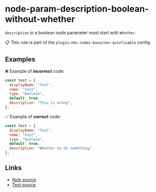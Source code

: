 [//]: # "File generated from a template. Do not edit this file directly."

# node-param-description-boolean-without-whether

`description` in a boolean node parameter must start with `Whether`.

📋 This rule is part of the `plugin:n8n-nodes-base/non-autofixable` config.

## Examples

❌ Example of **incorrect** code:

```js
const test = {
  displayName: "Test",
  name: "test",
  type: "boolean",
  default: true,
  description: "This is wrong",
};
```

✅ Example of **correct** code:

```js
const test = {
  displayName: "Test",
  name: "test",
  type: "boolean",
  default: true,
  description: "Whether to do something",
};
```

## Links

- [Rule source](../../lib/rules/node-param-description-boolean-without-whether.ts)
- [Test source](../../tests/node-param-description-boolean-without-whether.test.ts)
